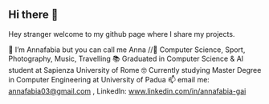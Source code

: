 ## Hi there 👋

Hey stranger welcome to my github page where I share my projects. 

👋 I’m Annafabia but you can call me Anna
//👀 Computer Science, Sport, Photography, Music, Travelling
📚 Graduated in Computer Science & AI student at Sapienza University of Rome 
🤓 Currently studying Master Degree in Computer Engineering at University of Padua 
📫 email me: annafabia03@gmail.com , Linkedln: www.linkedin.com/in/annafabia-gai

